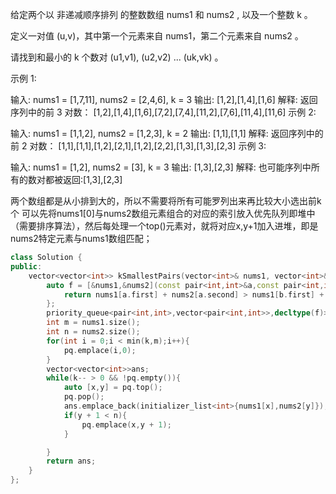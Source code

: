给定两个以 非递减顺序排列 的整数数组 nums1 和 nums2 , 以及一个整数 k 。

定义一对值 (u,v)，其中第一个元素来自 nums1，第二个元素来自 nums2 。

请找到和最小的 k 个数对 (u1,v1),  (u2,v2)  ...  (uk,vk) 。

示例 1:

输入: nums1 = [1,7,11], nums2 = [2,4,6], k = 3
输出: [1,2],[1,4],[1,6]
解释: 返回序列中的前 3 对数：
     [1,2],[1,4],[1,6],[7,2],[7,4],[11,2],[7,6],[11,4],[11,6]
示例 2:

输入: nums1 = [1,1,2], nums2 = [1,2,3], k = 2
输出: [1,1],[1,1]
解释: 返回序列中的前 2 对数：
     [1,1],[1,1],[1,2],[2,1],[1,2],[2,2],[1,3],[1,3],[2,3]
示例 3:

输入: nums1 = [1,2], nums2 = [3], k = 3 
输出: [1,3],[2,3]
解释: 也可能序列中所有的数对都被返回:[1,3],[2,3]


两个数组都是从小排到大的，所以不需要将所有可能罗列出来再比较大小选出前k个
可以先将nums1[0]与nums2数组元素组合的对应的索引放入优先队列即堆中（需要排序算法），然后每处理一个top()元素对，就将对应x,y+1加入进堆，即是nums2特定元素与nums1数组匹配；
```C++
class Solution {
public:
    vector<vector<int>> kSmallestPairs(vector<int>& nums1, vector<int>& nums2, int k) {
        auto f = [&nums1,&nums2](const pair<int,int>&a,const pair<int,int>&b){
            return nums1[a.first] + nums2[a.second] > nums1[b.first] + nums2[b.second];
        };
        priority_queue<pair<int,int>,vector<pair<int,int>>,decltype(f)>pq(f);
        int m = nums1.size();
        int n = nums2.size();
        for(int i = 0;i < min(k,m);i++){
            pq.emplace(i,0);
        }
        vector<vector<int>>ans;
        while(k-- > 0 && !pq.empty()){
            auto [x,y] = pq.top();
            pq.pop();
            ans.emplace_back(initializer_list<int>{nums1[x],nums2[y]});
            if(y + 1 < n){
                pq.emplace(x,y + 1);
            }

        }
        return ans;
    }
};

```
 
